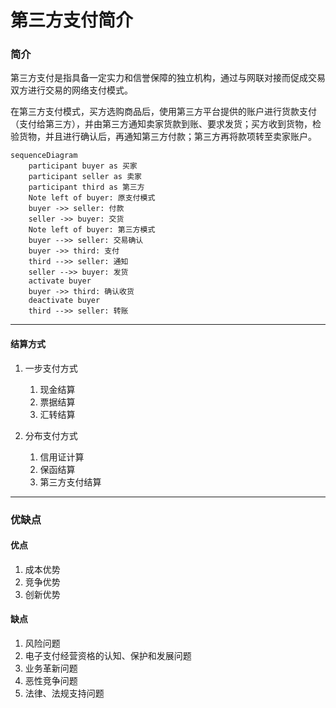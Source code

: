 # 第三方支付简介

### 简介

第三方支付是指具备一定实力和信誉保障的独立机构，通过与网联对接而促成交易双方进行交易的网络支付模式。

在第三方支付模式，买方选购商品后，使用第三方平台提供的账户进行货款支付（支付给第三方），并由第三方通知卖家货款到账、要求发货；买方收到货物，检验货物，并且进行确认后，再通知第三方付款；第三方再将款项转至卖家账户。

```mermaid
sequenceDiagram
	participant buyer as 买家
	participant seller as 卖家
	participant third as 第三方
	Note left of buyer: 原支付模式
	buyer ->> seller: 付款
	seller ->> buyer: 交货
	Note left of buyer: 第三方模式
	buyer -->> seller: 交易确认
	buyer ->> third: 支付
    third -->> seller: 通知
    seller -->> buyer: 发货
    activate buyer
    buyer ->> third: 确认收货
    deactivate buyer
    third -->> seller: 转账
```


---



#### 结算方式

1. 一步支付方式

   1. 现金结算
   2. 票据结算
   3. 汇转结算

2. 分布支付方式

   1. 信用证计算
   2. 保函结算
   3. 第三方支付结算


---



### 优缺点

#### 优点

1. 成本优势
2. 竞争优势
3. 创新优势

#### 缺点

1. 风险问题
2. 电子支付经营资格的认知、保护和发展问题
3. 业务革新问题
4. 恶性竞争问题
5. 法律、法规支持问题



